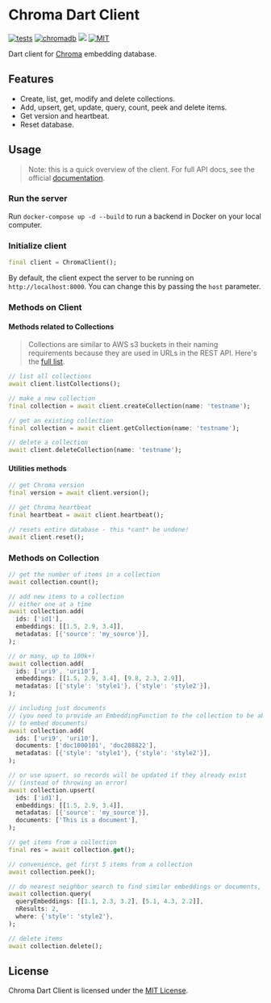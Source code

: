 # Chroma Dart Client

[![tests](https://img.shields.io/github/actions/workflow/status/davidmigloz/langchain_dart/test.yaml?logo=github&label=tests)](https://github.com/davidmigloz/langchain_dart/actions/workflows/test.yaml)
[![chromadb](https://img.shields.io/pub/v/chromadb.svg)](https://pub.dev/packages/chromadb)
[![](https://dcbadge.vercel.app/api/server/x4qbhqecVR?style=flat)](https://discord.gg/x4qbhqecVR)
[![MIT](https://img.shields.io/badge/license-MIT-purple.svg)](https://github.com/davidmigloz/langchain_dart/blob/main/LICENSE)

Dart client for [Chroma](https://trychroma.com) embedding database.

## Features

- Create, list, get, modify and delete collections.
- Add, upsert, get, update, query, count, peek and delete items.
- Get version and heartbeat.
- Reset database.

## Usage

> Note: this is a quick overview of the client. For full API docs, see the 
> official [documentation](https://docs.trychroma.com).

### Run the server

Run `docker-compose up -d --build` to run a backend in Docker on your local  
computer.

### Initialize client

```dart
final client = ChromaClient();
```

By default, the client expect the server to be running on 
`http://localhost:8000`. You can change this by passing the `host` parameter.

### Methods on Client

#### Methods related to Collections

> Collections are similar to AWS s3 buckets in their naming requirements 
> because they are used in URLs in the REST API. Here's the [full list](https://docs.trychroma.com/usage-guide#creating-inspecting-and-deleting-collections).

```dart
// list all collections
await client.listCollections();

// make a new collection
final collection = await client.createCollection(name: 'testname');

// get an existing collection
final collection = await client.getCollection(name: 'testname');

// delete a collection
await client.deleteCollection(name: 'testname');
```

#### Utilities methods

```dart
// get Chroma version
final version = await client.version();

// get Chroma heartbeat
final heartbeat = await client.heartbeat();

// resets entire database - this *cant* be undone!
await client.reset();
```

### Methods on Collection

```dart
// get the number of items in a collection
await collection.count();

// add new items to a collection
// either one at a time
await collection.add(
  ids: ['id1'],
  embeddings: [[1.5, 2.9, 3.4]],
  metadatas: [{'source': 'my_source'}],
);

// or many, up to 100k+!
await collection.add(
  ids: ['uri9', 'uri10'],
  embeddings: [[1.5, 2.9, 3.4], [9.8, 2.3, 2.9]],
  metadatas: [{'style': 'style1'}, {'style': 'style2'}],
);

// including just documents 
// (you need to provide an EmbeddingFunction to the collection to be able
// to embed documents) 
await collection.add(
  ids: ['uri9', 'uri10'],
  documents: ['doc1000101', 'doc288822'],
  metadatas: [{'style': 'style1'}, {'style': 'style2'}],
);

// or use upsert, so records will be updated if they already exist
// (instead of throwing an error)
await collection.upsert(
  ids: ['id1'],
  embeddings: [[1.5, 2.9, 3.4]],
  metadatas: [{'source': 'my_source'}],
  documents: ['This is a document'],
);

// get items from a collection
final res = await collection.get();

// convenience, get first 5 items from a collection
await collection.peek();

// do nearest neighbor search to find similar embeddings or documents, supports filtering
await collection.query(
  queryEmbeddings: [[1.1, 2.3, 3.2], [5.1, 4.3, 2.2]],
  nResults: 2,
  where: {'style': 'style2'},
);

// delete items
await collection.delete();
```

## License

Chroma Dart Client is licensed under the [MIT License](https://github.com/davidmigloz/langchain_dart/blob/main/LICENSE).
